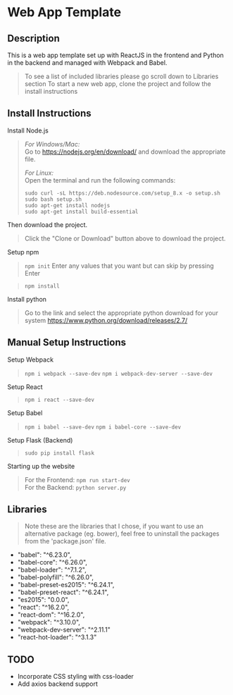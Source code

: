 # Web App Template

## Description
This is a web app template set up with ReactJS in the frontend and Python in the backend and managed with Webpack and Babel.
> To see a list of included libraries please go scroll down to Libraries section
To start a new web app, clone the project and follow the install instructions

## Install Instructions

Install Node.js

> *For Windows/Mac:* <br>
> Go to https://nodejs.org/en/download/ and download the appropriate file.
>
> *For Linux:* <br>
> Open the terminal and run the following commands:
>
> `sudo curl -sL https://deb.nodesource.com/setup_8.x -o setup.sh`<br>
> `sudo bash setup.sh`<br>
> `sudo apt-get install nodejs`<br>
> `sudo apt-get install build-essential`<br>

Then download the project.

> Click the "Clone or Download" button above to download the project.

Setup npm

> `npm init`
> Enter any values that you want but can skip by pressing Enter

> `npm install`

Install python

> Go to the link and select the appropriate python download for your system
> https://www.python.org/download/releases/2.7/

## Manual Setup Instructions

Setup Webpack

> `npm i webpack --save-dev`
> `npm i webpack-dev-server --save-dev`

Setup React

> `npm i react --save-dev`

Setup Babel

> `npm i babel --save-dev`
> `npm i babel-core --save-dev`


Setup Flask (Backend)

> `sudo pip install flask`

Starting up the website

> For the Frontend: `npm run start-dev`<br>
> For the Backend: `python server.py`

## Libraries
> Note these are the libraries that I chose, if you want to use an alternative package (eg. bower), feel free to uninstall the packages from the 'package.json' file.

- "babel": "^6.23.0",
- "babel-core": "^6.26.0",
- "babel-loader": "^7.1.2",
- "babel-polyfill": "^6.26.0",
- "babel-preset-es2015": "^6.24.1",
- "babel-preset-react": "^6.24.1",
- "es2015": "0.0.0",
- "react": "^16.2.0",
- "react-dom": "^16.2.0",
- "webpack": "^3.10.0",
- "webpack-dev-server": "^2.11.1"
- "react-hot-loader": "^3.1.3"

## TODO

- Incorporate CSS styling with css-loader
- Add axios backend support
